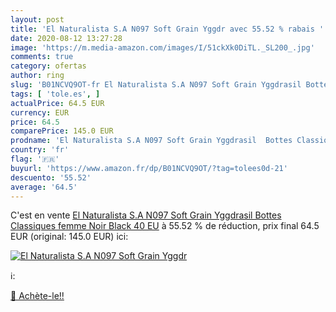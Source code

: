 ```yaml
---
layout: post
title: 'El Naturalista S.A N097 Soft Grain Yggdr avec 55.52 % rabais '
date: 2020-08-12 13:27:28
image: 'https://m.media-amazon.com/images/I/51ckXk0DiTL._SL200_.jpg'
comments: true
category: ofertas
author: ring
slug: 'B01NCVQ9OT-fr El Naturalista S.A N097 Soft Grain Yggdrasil Bottes...'
tags: [ 'tole.es', ]
actualPrice: 64.5 EUR
currency: EUR
price: 64.5
comparePrice: 145.0 EUR
prodname: 'El Naturalista S.A N097 Soft Grain Yggdrasil  Bottes Classiques femme  Noir  Black   40 EU'
country: 'fr'
flag: '🇫🇷'
buyurl: 'https://www.amazon.fr/dp/B01NCVQ9OT/?tag=tolees0d-21'
descuento: '55.52'
average: '64.5'
---
```


C'est en vente [El Naturalista S.A N097 Soft Grain Yggdrasil  Bottes Classiques femme  Noir  Black   40 EU](https://www.amazon.fr/dp/B01NCVQ9OT/?tag=tolees0d-21)  à  55.52 % de réduction, prix final  64.5 EUR (original: 145.0 EUR) ici:

[![El Naturalista S.A N097 Soft Grain Yggdr](https://m.media-amazon.com/images/I/51ckXk0DiTL._SL200_.jpg)](https://www.amazon.fr/dp/B01NCVQ9OT/?tag=tolees0d-21)

ℹ️:


[🛒 Achète-le!!](https://www.amazon.fr/dp/B01NCVQ9OT/?tag=tolees0d-21)
